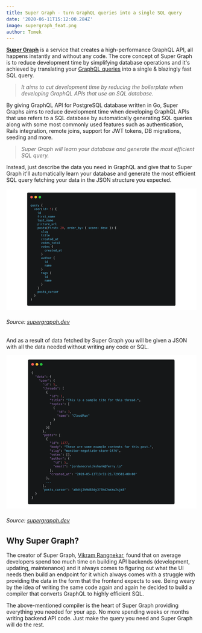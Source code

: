 ```yaml
---
title: Super Graph - turn GraphQL queries into a single SQL query
date: '2020-06-11T15:12:00.284Z'
image: supergraph_feat.png
author: Tomek
---
```



**[Super Graph](https://supergraph.dev/docs/home)** is a service that creates a high-performance GraphQL API, all happens instantly and without any code. The core concept of Super Graph is to reduce development time by simplifying database operations and it's achieved by translating your [GraphQL queries](https://graphql.org/learn/queries/)  into a single & blazingly fast SQL query.

>*It aims to cut development time by reducing the boilerplate when developing GraphQL APIs that use an SQL database.* 

By giving GraphQL API for PostgreSQL database written in Go, Super Graphs aims to reduce development time when developing GraphQL APIs that use refers to a SQL database by automatically generating SQL queries along with some most commonly used features such as authentication, Rails integration, remote joins, support for JWT tokens, DB migrations, seeding and more.


>*Super Graph will learn your database and generate the most efficient SQL query.*

Instead, just describe the data you need in GraphQL and give that to Super Graph it'll automatically learn your database and generate the most efficient SQL query fetching your data in the JSON structure you expected.

![GraphQL query](graphql.png)
###### Source: [supergrapqh.dev](https://supergraph.dev/docs/home)

And as a result of data fetched by Super Graph you will be given a JSON with all the data needed without writing any code or SQL.

![Data fecthed from GraphQL from previous picture](data.png)
###### Source: [supergrapqh.dev](https://supergraph.dev/docs/home)

## Why Super Graph?

The creator of Super Graph, [Vikram Rangnekar](https://twitter.com/dosco), found that on average developers spend too much time on building API backends (development, updating, maintenance) and it always comes to figuring out what the UI needs then build an endpoint for it which always comes with a struggle with providing the data in the form that the frontend expects to see. Being weary by the idea of writing the same code again and again he decided to build a compiler that converts GraphQL to highly efficient SQL.

The above-mentioned compiler is the heart of Super Graph providing everything you needed for your app. No more spending weeks or months writing backend API code. Just make the query you need and Super Graph will do the rest.
